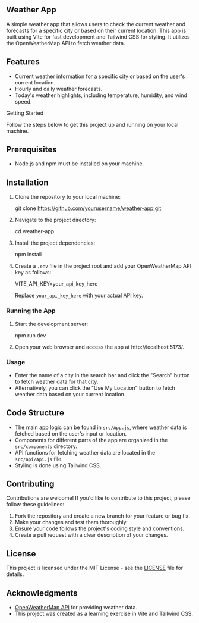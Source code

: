 ## Weather App

A simple weather app that allows users to check the current weather and forecasts for a specific city or based on their current location. This app is built using Vite for fast development and Tailwind CSS for styling. It utilizes the OpenWeatherMap API to fetch weather data.

## Features

- Current weather information for a specific city or based on the user's current location.
- Hourly and daily weather forecasts.
- Today's weather highlights, including temperature, humidity, and wind speed.

 Getting Started

Follow the steps below to get this project up and running on your local machine.

## Prerequisites

- Node.js and npm must be installed on your machine.

## Installation

1. Clone the repository to your local machine:

  
   git clone https://github.com/yourusername/weather-app.git
  

2. Navigate to the project directory:

   cd weather-app
   

3. Install the project dependencies:

 
   npm install
  

4. Create a `.env` file in the project root and add your OpenWeatherMap API key as follows:


   VITE_API_KEY=your_api_key_here


   Replace `your_api_key_here` with your actual API key.

### Running the App

1. Start the development server:


   npm run dev


2. Open your web browser and access the app at http://localhost:5173/.

### Usage

- Enter the name of a city in the search bar and click the "Search" button to fetch weather data for that city.
- Alternatively, you can click the "Use My Location" button to fetch weather data based on your current location.

## Code Structure

- The main app logic can be found in `src/App.js`, where weather data is fetched based on the user's input or location.
- Components for different parts of the app are organized in the `src/components` directory.
- API functions for fetching weather data are located in the `src/api/Api.js` file.
- Styling is done using Tailwind CSS.

## Contributing

Contributions are welcome! If you'd like to contribute to this project, please follow these guidelines:

1. Fork the repository and create a new branch for your feature or bug fix.
2. Make your changes and test them thoroughly.
3. Ensure your code follows the project's coding style and conventions.
4. Create a pull request with a clear description of your changes.

## License

This project is licensed under the MIT License - see the [LICENSE](LICENSE) file for details.

## Acknowledgments

- [OpenWeatherMap API](https://openweathermap.org/) for providing weather data.
- This project was created as a learning exercise in Vite and Tailwind CSS.
